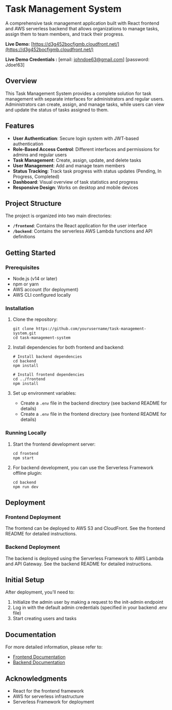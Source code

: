 # Task Management System

A comprehensive task management application built with React frontend and AWS serverless backend that allows organizations to manage tasks, assign them to team members, and track their progress.

**Live Demo:** [https://d3g452bocfjgmb.cloudfront.net/](https://d3g452bocfjgmb.cloudfront.net/)

**Live Demo Credentials :** [email: johndoe63@gmail.com] [password: Jdoe!63]

## Overview

This Task Management System provides a complete solution for task management with separate interfaces for administrators and regular users. Administrators can create, assign, and manage tasks, while users can view and update the status of tasks assigned to them.

## Features

- **User Authentication**: Secure login system with JWT-based authentication
- **Role-Based Access Control**: Different interfaces and permissions for admins and regular users
- **Task Management**: Create, assign, update, and delete tasks
- **User Management**: Add and manage team members
- **Status Tracking**: Track task progress with status updates (Pending, In Progress, Completed)
- **Dashboard**: Visual overview of task statistics and progress
- **Responsive Design**: Works on desktop and mobile devices

## Project Structure

The project is organized into two main directories:

- **`/frontend`**: Contains the React application for the user interface
- **`/backend`**: Contains the serverless AWS Lambda functions and API definitions

## Getting Started

### Prerequisites

- Node.js (v14 or later)
- npm or yarn
- AWS account (for deployment)
- AWS CLI configured locally

### Installation

1. Clone the repository:
   ```
   git clone https://github.com/yourusername/task-management-system.git
   cd task-management-system
   ```

2. Install dependencies for both frontend and backend:
   ```
   # Install backend dependencies
   cd backend
   npm install

   # Install frontend dependencies
   cd ../frontend
   npm install
   ```

3. Set up environment variables:
   - Create a `.env` file in the backend directory (see backend README for details)
   - Create a `.env` file in the frontend directory (see frontend README for details)

### Running Locally

1. Start the frontend development server:
   ```
   cd frontend
   npm start
   ```

2. For backend development, you can use the Serverless Framework offline plugin:
   ```
   cd backend
   npm run dev
   ```

## Deployment

### Frontend Deployment

The frontend can be deployed to AWS S3 and CloudFront. See the frontend README for detailed instructions.

### Backend Deployment

The backend is deployed using the Serverless Framework to AWS Lambda and API Gateway. See the backend README for detailed instructions.

## Initial Setup

After deployment, you'll need to:

1. Initialize the admin user by making a request to the init-admin endpoint
2. Log in with the default admin credentials (specified in your backend .env file)
3. Start creating users and tasks

## Documentation

For more detailed information, please refer to:

- [Frontend Documentation](./frontend/README.md)
- [Backend Documentation](./backend/README.md)



## Acknowledgments

- React for the frontend framework
- AWS for serverless infrastructure
- Serverless Framework for deployment